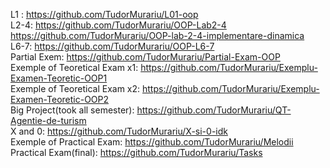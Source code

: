 L1 : https://github.com/TudorMurariu/L01-oop <br>
L2-4: https://github.com/TudorMurariu/OOP-Lab2-4 <br>
https://github.com/TudorMurariu/OOP-lab-2-4-implementare-dinamica <br>
L6-7: https://github.com/TudorMurariu/OOP-L6-7 <br>
Partial Exem: https://github.com/TudorMurariu/Partial-Exam-OOP <br>
Exemple of Teoretical Exam x1: https://github.com/TudorMurariu/Exemplu-Examen-Teoretic-OOP1 <br>
Exemple of Teoretical Exam x2: https://github.com/TudorMurariu/Exemplu-Examen-Teoretic-OOP2 <br>
Big Project(took all semester): https://github.com/TudorMurariu/QT-Agentie-de-turism <br>
X and 0: https://github.com/TudorMurariu/X-si-0-idk <br>
Exemple of Practical Exam: https://github.com/TudorMurariu/Melodii <br>
Practical Exam(final): https://github.com/TudorMurariu/Tasks 
